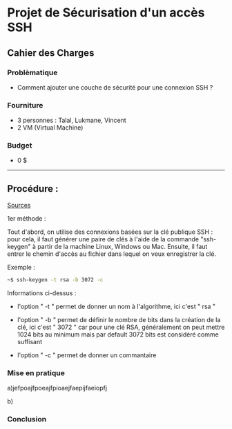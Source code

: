 [TODO]: # "Continuer le fichier markdown"
[TODO]: # "Setup les deux machines virtuels"
[TODO]: # "Implémenter la connexion 2FA"
[TODO]: # "Tester le ficher d'installation"

# Projet de Sécurisation d'un accès SSH

## Cahier des Charges

### Problèmatique

- Comment ajouter une couche de sécurité pour une connexion SSH ?

### Fourniture

- 3 personnes : Talal, Lukmane, Vincent
- 2 VM (Virtual Machine)

### Budget

- 0 $

---



## Procédure :

 [Sources](https://www.rcdevs.com/fr7-ways-to-secure-your-ssh-server/)

   1er méthode :
   
   Tout d'abord, 
   on utilise des connexions basées sur la clé publique SSH :
   pour cela, il faut générer une paire de clés à l'aide 
   de la commande "ssh-keygen" à partir de la machine 
   Linux, Windows ou Mac. 
   Ensuite, il faut entrer le chemin d'accès au fichier 
   dans lequel on veux enregistrer la clé.

   Exemple :

   ```sh
   ~$ ssh-keygen -t rsa -b 3072 -c
   ```

<!---
Essaye d'utiliser "``" (sans les guillemets) pour surligner les options de la commandes.
Tu peux aussi tout écrire sur la même ligne, c'est plus propre et plus pro.

Si tu veux faire une liste avec des lettres utilise ces balises HTML.
<ol type="a">
    <li>truc</li>
    <li>machin</li>
</ol>
--->

   Informations ci-dessus :

   - l'option " -t " permet de donner un nom à l'algorithme, ici c'est " rsa "

   - l'option " -b " permet de définir le nombre de bits dans la création de la clé, ici c'est " 3072 " 
   car pour une clé RSA, généralement on peut mettre 
   1024 bits au minimum mais par default 3072 bits 
   est considéré comme suffisant

   - l'option " -c " permet de donner un commantaire

### Mise en pratique

a)jefpoajfpoeajfpioaejfaepijfaeiopfj

b)

### Conclusion
